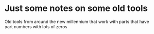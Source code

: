 # Just some notes on some old tools

Old tools from around the new millennium that work with parts that have part
numbers with lots of zeros
